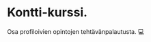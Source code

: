 <h1 style=
    font-family: 'Segoe UI', Tahoma, Geneva, Verdana, sans-serif;
    font-size: xx-large;>Kontti-kurssi.</h1>
<p style=
    font-family: 'Segoe UI', Tahoma, Geneva, Verdana, sans-serif;>Osa profiloivien opintojen tehtävänpalautusta. 💻</p>
